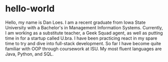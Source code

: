 # hello-world

Hello, my name is Dan Loes. 
I am a recent graduate from Iowa State University with a Bachelor's in Management Information Systems.
Currently, I am working as a substitute teacher, a Geek Squad agent, as well as putting time in for a startup called U.bra.
I have been practicing react in my spare time to try and dive into full-stack development.
So far I have become quite familiar with OOP through coursework at ISU. My most fluent languages are Java, Python, and SQL.

